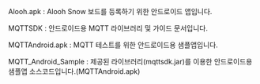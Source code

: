 
Alooh.apk : Alooh Snow 보드를 등록하기 위한 안드로이드 앱입니다.

MQTTSDK : 안드로이드용 MQTT 라이브러리 및 가이드 문서입니다.

MQTTAndroid.apk : MQTT 테스트를 위한 안드로이드용 샘플앱입니다.

MQTT_Android_Sample : 제공된 라이브러리(mqttsdk.jar)를 이용한 안드로이드용 샘플앱 소스코드입니다.(MQTTAndroid.apk)

